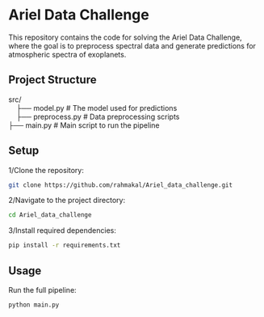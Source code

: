 # Ariel Data Challenge

This repository contains the code for solving the Ariel Data Challenge, where the goal is to preprocess spectral data and generate predictions for atmospheric spectra of exoplanets.

## Project Structure
src/  
  &nbsp;&nbsp;&nbsp;&nbsp;├── model.py        # The model used for predictions   
  &nbsp;&nbsp;&nbsp;&nbsp;├── preprocess.py   # Data preprocessing scripts  
├── main.py         # Main script to run the pipeline  


## Setup
1/Clone the repository:
```bash
git clone https://github.com/rahmakal/Ariel_data_challenge.git
```
2/Navigate to the project directory:
```bash
cd Ariel_data_challenge
```
3/Install required dependencies:
```bash
pip install -r requirements.txt
```
## Usage
Run the full pipeline:
```bash
python main.py
```
